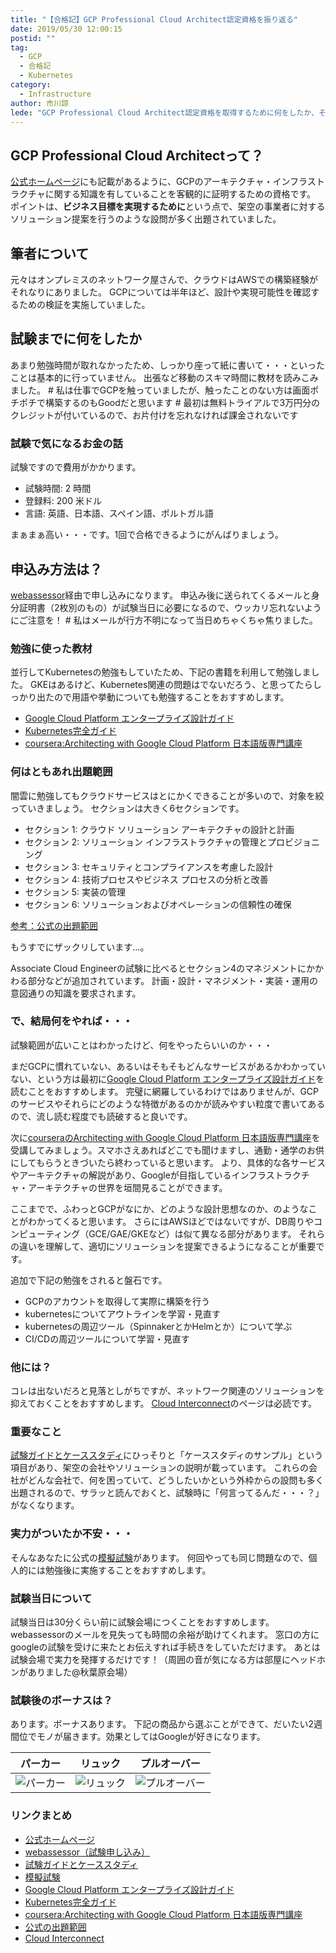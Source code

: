 ```yaml
---
title: "【合格記】GCP Professional Cloud Architect認定資格を振り返る"
date: 2019/05/30 12:00:15
postid: ""
tag:
  - GCP
  - 合格記
  - Kubernetes
category:
  - Infrastructure
author: 市川諒
lede: "GCP Professional Cloud Architect認定資格を取得するために何をしたか、その結果で何を得たかなど赤裸々に語ります。"
---
```


## GCP Professional Cloud Architectって？

[公式ホームページ](https://cloud.google.com/certification/cloud-architect?hl=ja)にも記載があるように、GCPのアーキテクチャ・インフラストラクチャに関する知識を有していることを客観的に証明するための資格です。
ポイントは、**ビジネス目標を実現するために**という点で、架空の事業者に対するソリューション提案を行うのような設問が多く出題されていました。

## 筆者について

元々はオンプレミスのネットワーク屋さんで、クラウドはAWSでの構築経験がそれなりにありました。
GCPについては半年ほど、設計や実現可能性を確認するための検証を実施していました。

## 試験までに何をしたか

あまり勉強時間が取れなかったため、しっかり座って紙に書いて・・・といったことは基本的に行っていません。
出張など移動のスキマ時間に教材を読みこみました。
\# 私は仕事でGCPを触っていましたが、触ったことのない方は画面ポチポチで構築するのもGoodだと思います
\# 最初は無料トライアルで3万円分のクレジットが付いているので、お片付けを忘れなければ課金されないです

### 試験で気になるお金の話

試験ですので費用がかかります。

- 試験時間: 2 時間
- 登録料: 200 米ドル
- 言語: 英語、日本語、スペイン語、ポルトガル語

まぁまぁ高い・・・です。1回で合格できるようにがんばりましょう。

## 申込み方法は？

[webassessor](https://webassessor.com/wa.do?page=publicHome&branding=GOOGLECLOUD)経由で申し込みになります。
申込み後に送られてくるメールと身分証明書（2枚別のもの）が試験当日に必要になるので、ウッカリ忘れないようにご注意を！
\# 私はメールが行方不明になって当日めちゃくちゃ焦りました。

### 勉強に使った教材

並行してKubernetesの勉強もしていたため、下記の書籍を利用して勉強しました。
GKEはあるけど、Kubernetes関連の問題はでないだろう、と思ってたらしっかり出たので用語や挙動についても勉強することをおすすめします。

- [Google Cloud Platform エンタープライズ設計ガイド](https://www.amazon.co.jp/Google-Cloud-Platform-%E3%82%A8%E3%83%B3%E3%82%BF%E3%83%BC%E3%83%97%E3%83%A9%E3%82%A4%E3%82%BA%E8%A8%AD%E8%A8%88%E3%82%AC%E3%82%A4%E3%83%89-%E9%81%A0%E5%B1%B1/dp/4822257908)
- [Kubernetes完全ガイド](https://www.amazon.co.jp/Kubernetes%E5%AE%8C%E5%85%A8%E3%82%AC%E3%82%A4%E3%83%89-impress-top-gear-%E9%9D%92%E5%B1%B1/dp/4295004804/ref=sr_1_1?__mk_ja_JP=%E3%82%AB%E3%82%BF%E3%82%AB%E3%83%8A&keywords=kubernetes&qid=1559176294&s=books&sr=1-1)
- [coursera:Architecting with Google Cloud Platform 日本語版専門講座](https://ja.coursera.org/specializations/gcp-architecture-jp)

### 何はともあれ出題範囲

闇雲に勉強してもクラウドサービスはとにかくできることが多いので、対象を絞っていきましょう。
セクションは大きく6セクションです。

- セクション 1: クラウド ソリューション アーキテクチャの設計と計画
- セクション 2: ソリューション インフラストラクチャの管理とプロビジョニング
- セクション 3: セキュリティとコンプライアンスを考慮した設計
- セクション 4: 技術プロセスやビジネス プロセスの分析と改善
- セクション 5: 実装の管理
- セクション 6: ソリューションおよびオペレーションの信頼性の確保

[参考：公式の出題範囲](https://cloud.google.com/certification/guides/professional-cloud-architect/?hl=ja)

もうすでにザックリしています...。

Associate Cloud Engineerの試験に比べるとセクション4のマネジメントにかかわる部分などが追加されています。
計画・設計・マネジメント・実装・運用の意図通りの知識を要求されます。

### で、結局何をやれば・・・

試験範囲が広いことはわかったけど、何をやったらいいのか・・・

まだGCPに慣れていない、あるいはそもそもどんなサービスがあるかわかっていない、という方は最初に[Google Cloud Platform エンタープライズ設計ガイド](https://www.amazon.co.jp/Google-Cloud-Platform-%E3%82%A8%E3%83%B3%E3%82%BF%E3%83%BC%E3%83%97%E3%83%A9%E3%82%A4%E3%82%BA%E8%A8%AD%E8%A8%88%E3%82%AC%E3%82%A4%E3%83%89-%E9%81%A0%E5%B1%B1/dp/4822257908)を読むことをおすすめします。
完璧に網羅しているわけではありませんが、GCPのサービスやそれらにどのような特徴があるのかが読みやすい粒度で書いてあるので、流し読む程度でも読破すると良いです。

次に[courseraのArchitecting with Google Cloud Platform 日本語版専門講座](https://ja.coursera.org/specializations/gcp-architecture-jp)を受講してみましょう。スマホさえあればどこでも聞けますし、通勤・通学のお供にしてもらうときづいたら終わっていると思います。
より、具体的な各サービスやアーキテクチャの解説があり、Googleが目指しているインフラストラクチャ・アーキテクチャの世界を垣間見ることができます。

ここまでで、ふわっとGCPがなにか、どのような設計思想なのか、のようなことがわかってくると思います。
さらにはAWSほどではないですが、DB周りやコンピューティング（GCE/GAE/GKEなど）は似て異なる部分があります。
それらの違いを理解して、適切にソリューションを提案できるようになることが重要です。

追加で下記の勉強をされると盤石です。

- GCPのアカウントを取得して実際に構築を行う
- kubernetesについてアウトラインを学習・見直す
- kubernetesの周辺ツール（SpinnakerとかHelmとか）について学ぶ
- CI/CDの周辺ツールについて学習・見直す

### 他には？

コレは出ないだろと見落としがちですが、ネットワーク関連のソリューションを抑えておくことをおすすめします。
[Cloud Interconnect](https://cloud.google.com/interconnect/?hl=ja)のページは必読です。

### 重要なこと

[試験ガイドとケーススタディ](https://cloud.google.com/certification/guides/professional-cloud-architect/?hl=ja)にひっそりと「ケーススタディのサンプル」という項目があり、架空の会社やソリューションの説明が載っています。
これらの会社がどんな会社で、何を困っていて、どうしたいかという外枠からの設問も多く出題されるので、サラッと読んでおくと、試験時に「何言ってるんだ・・・？」がなくなります。

### 実力がついたか不安・・・

そんなあなたに公式の[模擬試験](https://cloud.google.com/certification/practice-exam/cloud-engineer?hl=ja)があります。
何回やっても同じ問題なので、個人的には勉強後に実施することをおすすめします。

### 試験当日について

試験当日は30分くらい前に試験会場につくことをおすすめします。
webassessorのメールを見失っても時間の余裕が助けてくれます。
窓口の方にgoogleの試験を受けに来たとお伝えすれば手続きをしていただけます。
あとは試験会場で実力を発揮するだけです！（周囲の音が気になる方は部屋にヘッドホンがありました@秋葉原会場）

### 試験後のボーナスは？

あります。ボーナスあります。
下記の商品から選ぶことができて、だいたい2週間位でモノが届きます。効果としてはGoogleが好きになります。

|パーカー|リュック|プルオーバー|
|-----|---|---|
|<img src="/images/20190530/photo_20190530_01.png" alt="パーカー" loading="lazy">|<img src="/images/20190530/photo_20190530_02.png" alt="リュック" loading="lazy">|<img src="/images/20190530/photo_20190530_03.png" alt="プルオーバー" loading="lazy">|

### リンクまとめ

- [公式ホームページ](https://cloud.google.com/certification/cloud-architect?hl=ja)
- [webassessor（試験申し込み）](https://webassessor.com/wa.do?page=publicHome&branding=GOOGLECLOUD)
- [試験ガイドとケーススタディ](https://cloud.google.com/certification/guides/professional-cloud-architect/?hl=ja)
- [模擬試験](https://cloud.google.com/certification/practice-exam/cloud-engineer?hl=ja)
- [Google Cloud Platform エンタープライズ設計ガイド](https://www.amazon.co.jp/Google-Cloud-Platform-%E3%82%A8%E3%83%B3%E3%82%BF%E3%83%BC%E3%83%97%E3%83%A9%E3%82%A4%E3%82%BA%E8%A8%AD%E8%A8%88%E3%82%AC%E3%82%A4%E3%83%89-%E9%81%A0%E5%B1%B1/dp/4822257908)
- [Kubernetes完全ガイド](https://www.amazon.co.jp/Kubernetes%E5%AE%8C%E5%85%A8%E3%82%AC%E3%82%A4%E3%83%89-impress-top-gear-%E9%9D%92%E5%B1%B1/dp/4295004804/ref=sr_1_1?__mk_ja_JP=%E3%82%AB%E3%82%BF%E3%82%AB%E3%83%8A&keywords=kubernetes&qid=1559176294&s=books&sr=1-1)
- [coursera:Architecting with Google Cloud Platform 日本語版専門講座](https://ja.coursera.org/specializations/gcp-architecture-jp)
- [公式の出題範囲](https://cloud.google.com/certification/guides/professional-cloud-architect/?hl=ja)
- [Cloud Interconnect](https://cloud.google.com/interconnect/?hl=ja)
